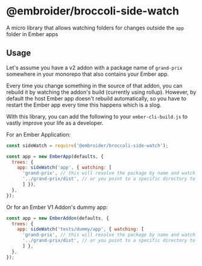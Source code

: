 # @embroider/broccoli-side-watch

A micro library that allows watching folders for changes outside the `app` folder in Ember apps

## Usage

Let's assume you have a v2 addon with a package name of `grand-prix` somewhere in your monorepo that also contains your Ember app.

Every time you change something in the source of that addon, you can rebuild it by watching the addon's build (currently using rollup). However, by default the host Ember app doesn't rebuild automatically, so you have to restart the Ember app every time this happens which is a slog.

With this library, you can add the following to your `ember-cli-build.js` to vastly improve your life as a developer.

For an Ember Application:

```js
const sideWatch = require('@embroider/broccoli-side-watch');

const app = new EmberApp(defaults, {
  trees: {
    app: sideWatch('app', { watching: [
      'grand-prix', // this will resolve the package by name and watch all its importable code
      '../grand-prix/dist', // or you point to a specific directory to be watched
      ] }),
  },
});
```

Or for an Ember V1 Addon's dummy app:

```js
const app = new EmberAddon(defaults, {
  trees: {
    app: sideWatch('tests/dummy/app', { watching: [
      'grand-prix', // this will resolve the package by name and watch all its importable code
      '../grand-prix/dist', // or you point to a specific directory to be watched
      ] },
  },
});
```